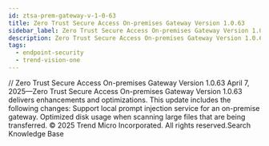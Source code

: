 ```yaml
---
id: ztsa-prem-gateway-v-1-0-63
title: Zero Trust Secure Access On-premises Gateway Version 1.0.63
sidebar_label: Zero Trust Secure Access On-premises Gateway Version 1.0.63
description: Zero Trust Secure Access On-premises Gateway Version 1.0.63
tags:
  - endpoint-security
  - trend-vision-one
---
```


/*<![CDATA[*/ $('#title').html($('meta[name=map-description]').attr('content')); /*]]>*/ Zero Trust Secure Access On-premises Gateway Version 1.0.63 April 7, 2025—Zero Trust Secure Access On-premises Gateway Version 1.0.63 delivers enhancements and optimizations. This update includes the following changes: Support local prompt injection service for an on-premise gateway. Optimized disk usage when scanning large files that are being transferred. © 2025 Trend Micro Incorporated. All rights reserved.Search Knowledge Base